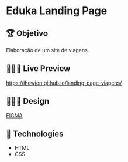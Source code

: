 # Eduka Landing Page

## 🏆 Objetivo

Elaboração de um site de viagens.

## 🧑🏻‍💻 Live Preview

https://jhowjon.github.io/landing-page-viagens/

## 👨🏻‍🎨 Design

[FIGMA](https://www.figma.com/file/8JwgN6Ggh1NI7F3ZkwzJZH/Mentoria-Frontend?node-id=1751%3A1&mode=dev)

## 👾 Technologies

- HTML
- CSS
